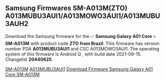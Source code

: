 <h2>Samsung Firmwares SM-A013M(ZTO) A013MUBU3AUI1/A013MOWO3AUI1/A013MUBU3AUH2</h2>
Download the Samsung firmware for the ✅ <strong>Samsung Galaxy A01 Core </strong> ⭐ <strong>SM-A013M</strong> with product code <strong>ZTO</strong> <strong> from Brazil</strong>. This firmware has version number PDA <strong>A013MUBU3AUI1</strong> and CSC A013MOWO3AUI1. The operating system of this firmware is Android Q , with build date 2021-09-15. Changelist <strong>20440625</strong>.


[SM-A013M](https://samfirm.shop/samsung/model/SM-A013M)
[A013MUBU3AUI1](https://samfirm.shop/samsung/pda/A013MUBU3AUI1)
[Download Firmware Samsung Galaxy A01 Core SM-A013M](https://samfirm.shop/samsung/firmware/457055)
